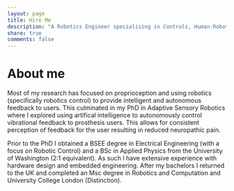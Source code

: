 ```yaml
---
layout: page
title: Hire Me
description: "A Robotics Engineer specialising in Controls, Human-Robot Interactions, and Perception"
share: true
comments: false
---
```


# About me

Most of my research has focused on proprioception and using robotics (specifically robotics control) to provide intelligent and autonomous feedback to users. This culminated in my PhD in Adaptive Sensory Robotics where I explored using artifical intelligence to autonomously control vibrational feedback to prosthesis users. This allows for consistent perception of feedback for the user resulting in reduced neuropathic pain. 

Prior to the PhD I obtained a BSEE degree in Electrical Engineering (with a focus on Robotic Control) and a BSc in Applied Physics from the University of Washington (2:1 equivalent). As such I have extensive experience with hardware design and embedded engineering. After my bachelors I returned to the UK and completed an Msc degree in Robotics and Computation and University College London (Distinction). 
